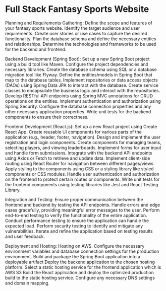 # Full Stack Fantasy Sports Website 

Planning and Requirements Gathering:
Define the scope and features of your fantasy sports website.
Identify the target audience and user requirements.
Create user stories or use cases to capture the desired functionality.
Plan the database schema and define the necessary entities and relationships.
Determine the technologies and frameworks to be used for the backend and frontend.

Backend Development (Spring Boot):
Set up a new Spring Boot project using a build tool like Maven.
Configure the project dependencies and necessary libraries.
Create the database schema using SQL or a database migration tool like Flyway.
Define the entities/models in Spring Boot that map to the database tables.
Implement repositories or data access objects (DAOs) using Spring Data JPA to interact with the database.
Create service classes to encapsulate the business logic and interact with the repositories.
Develop RESTful API endpoints using Spring MVC annotations for CRUD operations on the entities.
Implement authentication and authorization using Spring Security.
Configure the database connection properties and any other necessary application properties.
Write unit tests for the backend components to ensure their correctness.

Frontend Development (React.js):
Set up a new React project using Create React App.
Create reusable UI components for various parts of the application (e.g., header, footer, navigation).
Design and implement the user registration and login components.
Create components for managing teams, selecting players, and viewing leaderboards.
Implement forms for user input and handle form submissions.
Integrate with the backend API endpoints using Axios or Fetch to retrieve and update data.
Implement client-side routing using React Router for navigation between different pages/views.
Apply styling to the components using CSS or a styling library like styled components or CSS modules.
Handle user authentication and authorization on the frontend to protect certain routes or components.
Write unit tests for the frontend components using testing libraries like Jest and React Testing Library.

Integration and Testing:
Ensure proper communication between the frontend and backend by testing the API endpoints.
Handle errors and edge cases gracefully, providing meaningful error messages to the user.
Perform end-to-end testing to verify the functionality of the entire application.
Conduct performance testing to ensure the application can handle the expected load.
Perform security testing to identify and mitigate any vulnerabilities.
Iterate and refine the application based on testing results and user feedback.

Deployment and Hosting:
Hosting on AWS.
Configure the necessary environment variables and database connection settings for the production environment.
Build and package the Spring Boot application into a deployable artifact 
Deploy the backend application to the chosen hosting platform.
Select a static hosting service for the frontend application which is AWS S3
Build the React application and deploy the optimized production build to the static hosting service.
Configure any necessary DNS settings and domain mapping.
